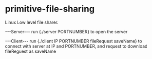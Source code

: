 # primitive-file-sharing
Linux Low level file sharer.


---Server--- 
run {./server PORTNUMBER}
to open the server 

---Client---
run {./client IP PORTNUMBER fileRequest saveName}
to connect with server at IP and PORTNUMBER, 
and request to download fileReguest as saveName
